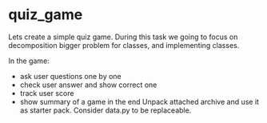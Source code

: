 # quiz_game

Lets create a simple quiz game.
During this task we going to focus on decomposition bigger problem for classes, and implementing classes. 

In the game:
- ask user questions one by one
- check user answer and show correct one
- track user score
- show summary of a game in the end
Unpack attached archive and use it as starter pack.
Consider data.py to be replaceable.
